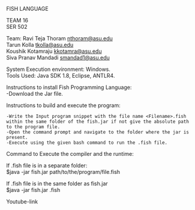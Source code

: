 FISH LANGUAGE<br>


TEAM 16<br>
SER 502<br>


Team:
Ravi Teja Thoram  nthoram@asu.edu<br>
Tarun Kolla tkolla@asu.edu<br>
Koushik Kotamraju kkotamra@asu.edu<br>
Siva Pranav Mandadi  smandad1@asu.edu<br>



System Execution environment: Windows.<br>
Tools Used: Java SDK 1.8, Eclipse, ANTLR4.<br>


Instructions to install Fish Programming Language:<br>
    -Download the Jar file.



    
Instructions to build and execute the program:<br>


    -Write the Input program snippet with the file name <Filename>.fish within the same folder of the fish.jar if not give the absolute path to the program file.
    -Open the command prompt and navigate to the folder where the jar is present.
    -Execute using the given bash command to run the .fish file.
 
 
 
Command to Execute the compiler and the runtime:<br>


  If .fish file is in a separate folder:<br>
  $java -jar fish.jar path/to/the/program/file.fish 


  If .fish file is in the same folder as fish.jar<br>
  $java -jar fish.jar <filename>.fish


Youtube-link
